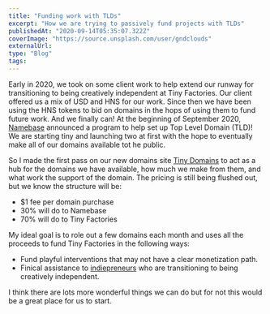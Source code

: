 ```yaml
---
title: "Funding work with TLDs"
excerpt: "How we are trying to passively fund projects with TLDs"
publishedAt: "2020-09-14T05:35:07.322Z"
coverImage: "https://source.unsplash.com/user/gndclouds"
externalUrl:
type: "Blog"
tags:
---
```


Early in 2020, we took on some client work to help extend our runway for transitioning to being creatively independent at Tiny Factories. Our client offered us a mix of USD and HNS for our work. Since then we have been using the HNS tokens to bid on domains in the hops of using them to fund future work. And we finally can! At the beginning of September 2020, [Namebase](https://namebase.io) announced a program to help set up Top Level Domain (TLD)! We are starting tiny and launching two at first with the hope to eventually make all of our domains available tot he public.

So I made the first pass on our new domains site [Tiny Domains](https://domains.tinyfactories.space) to act as a hub for the domains we have available, how much we make from them, and what work the support of the domain. The pricing is still being flushed out, but we know the structure will be:

- \$1 fee per domain purchase
- 30% will do to Namebase
- 70% will do to Tiny Factories

My ideal goal is to role out a few domains each month and uses all the proceeds to fund Tiny Factories in the following ways:

- Fund playful interventions that may not have a clear monetization path.
- Finical assistance to [indiepreneurs](https://indiepreneur.wiki) who are transitioning to being creatively independent.

I think there are lots more wonderful things we can do but for not this would be a great place for us to start.
